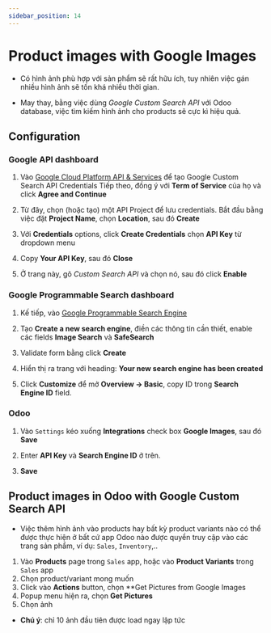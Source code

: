 ```yaml
---
sidebar_position: 14
---
```


# Product images with Google Images

- Có hình ảnh phù hợp với sản phẩm sẽ rất hữu ích, tuy nhiên việc gán nhiều hình ảnh sẽ tốn khá nhiều thời gian.

- May thay, bằng việc dùng _Google Custom Search API_ với Odoo database, việc tìm kiếm hình ảnh cho products sẽ cực kì hiệu quả.

## Configuration

### Google API dashboard

1. Vào [Google Cloud Platform API & Services](https://console.cloud.google.com/apis/dashboard) để tạo Google Custom Search API Credentials
   Tiếp theo, đồng ý với **Term of Service** của họ và click **Agree and Continue**

2. Từ đây, chọn (hoặc tạo) một API Project để lưu credentials. Bắt đầu bằng việc đặt **Project Name**, chọn **Location**, sau đó **Create**

3. Với **Credentials** options, click **Create Credentials** chọn **API Key** từ dropdown menu

4. Copy **Your API Key**, sau đó **Close**

5. Ở trang này, gõ _Custom Search API_ và chọn nó, sau đó click **Enable**

### Google Programmable Search dashboard

1. Kế tiếp, vào [Google Programmable Search Engine](https://programmablesearchengine.google.com/about/)

2. Tạo **Create a new search engine**, điền các thông tin cần thiết, enable các fields **Image Search** và **SafeSearch**

3. Validate form bằng click **Create**

4. Hiển thị ra trang với heading: **Your new search engine has been created**

5. Click **Customize** để mở **Overview -> Basic**, copy ID trong **Search Engine ID** field.

### Odoo

1. Vào `Settings` kéo xuống **Integrations** check box **Google Images**, sau đó **Save**

2. Enter **API Key** và **Search Engine ID** ở trên.

3. **Save**

## Product images in Odoo with Google Custom Search API

- Việc thêm hình ảnh vào products hay bất kỳ product variants nào có thể được thực hiện ở bất cứ app Odoo nào được quyền truy cập vào các trang sản phẩm, ví dụ: `Sales`, `Inventory`,..

1. Vào **Products** page trong `Sales` app, hoặc vào **Product Variants** trong `Sales` app
2. Chọn product/variant mong muốn
3. Click vào **Actions** button, chọn \*\*Get Pictures from Google Images
4. Popup menu hiện ra, chọn **Get Pictures**
5. Chọn ảnh

- **Chú ý**: chỉ 10 ảnh đầu tiên được load ngay lập tức
